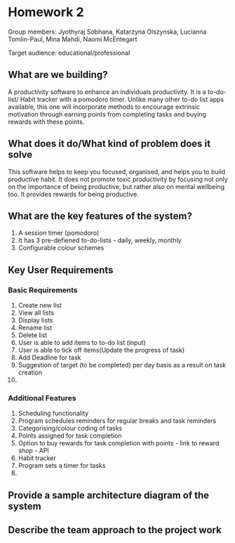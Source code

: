 # Homework 2
Group members: Jyothyraj Sobhana, Katarzyna Olszynska, Lucianna Tomlin-Paul, Mina Mahdi, Naomi McEntegart

Target audience: educational/professional 

## What are we building?
A productivity software to enhance an individuals productivity. It is a to-do-list/ Habit tracker with a pomodoro timer. Unlike many other to-do list apps available, this one will incorporate methods to encourage extrinsic motivation through earning points from completing tasks and buying rewards with these points. 


## What does it do/What kind of problem does it solve
This software helps to keep you focused, organised, and helps you to build productive habit. 
It does not promote toxic productivity by focusing not only on the importance of being productive, but rather also on mental wellbeing too.
It provides rewards for being productive.



## What are the key features of the system?
1. A session timer (pomodoro)
2. It has 3 pre-defiened to-do-lists - daily, weekly, monthly 
3. Configurable colour schemes 



## Key User Requirements
### Basic Requirements
1. Create new list
2. View all lists
3. Display lists
4. Rename list
5. Delete list
6. User is able to add items to to-do list (input)
7. User is able to tick off items(Update the progress of task)
8. Add Deadline for task
9. Suggestion of target (to be completed) per day basis as a result on task creation
10. 

### Additional Features
1. Scheduling functionality
2. Program schedules reminders for regular breaks and task reminders
3. Categorising/colour coding of tasks
4. Points assigned for task completion 
5. Option to buy rewards for task completion with points - link to reward shop - API
6. Habit tracker  
7. Program sets a timer for tasks
8. 

## Provide a sample architecture diagram of the system




## Describe the team approach to the project work


